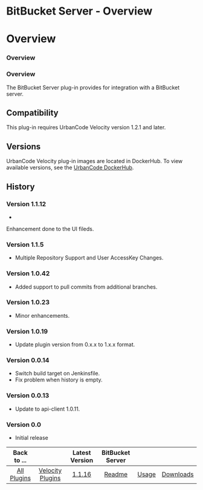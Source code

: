 
BitBucket Server - Overview
===========================

# Overview


### Overview



### Overview

The BitBucket Server plug-in provides for integration with a BitBucket server.


Compatibility
-------------

This plug-in requires UrbanCode Velocity version 1.2.1 and later.

Versions
--------


UrbanCode Velocity plug-in images are located in DockerHub. To view available versions, see the [UrbanCode
DockerHub](https://hub.docker.com/r/urbancode/ucv-ext-bitbucket-server/tags).

History
-------

### Version 1.1.12

*
Enhancement done to the UI fileds.

### Version 1.1.5

* Multiple Repository Support and User AccessKey Changes.


### Version 1.0.42

* Added support to pull commits from additional branches.

### Version 1.0.23

* Minor
enhancements.

### Version 1.0.19

* Update plugin version from 0.x.x to 1.x.x format.

### Version 0.0.14

* Switch
build target on Jenkinsfile.
* Fix problem when history is empty.

### Version 0.0.13

* Update to api-client 1.0.11.


### Version 0.0

* Initial release


|Back to ...||Latest Version|BitBucket Server |||
| :---: | :---: | :---: | :---: | :---: | :---: |
|[All Plugins](../../index.md)|[Velocity Plugins](../README.md)|[1.1.16](https://raw.githubusercontent.com/UrbanCode/IBM-UCV-PLUGINS/main/files/ucv-ext-bitbucket-server/ucv-ext-bitbucket-server-1.1.16.tar.zip)|[Readme](README.md)|[Usage](usage.md)|[Downloads](downloads.md)|
